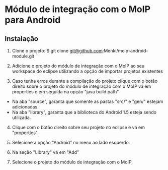 
# Módulo de integração com o MoIP para Android

## Instalação

1. Clone o projeto: 
    $ git clone git@github.com:Menki/moip-android-module.git
    
2. Adicione o projeto do módulo de integração com o MoIP ao seu workspace do eclipse utilizando a opção de importar projetos existentes

3. Caso tenha erros durante a compilação do projeto clique com o botão direito sobre o projeto do módulo de integração com o MoIP vá em properties e em seguida na opção "java build path"
  * Na aba "source", garanta que somente as pastas "src/" e "gen/" estejam adicionadas.
  * Na aba "library", garanta que a biblioteca do Android 1.5 esteja sendo utilizada.

4. Clique com o botão direito sobre seu projeto no eclipse e vá em "properties".

5. Selecione a opção "Android" no menu ao lado esquerdo.

6. Na seção "Library" vá em "Add"

7. Selecione o projeto do módulo de integração com o MoIP.
